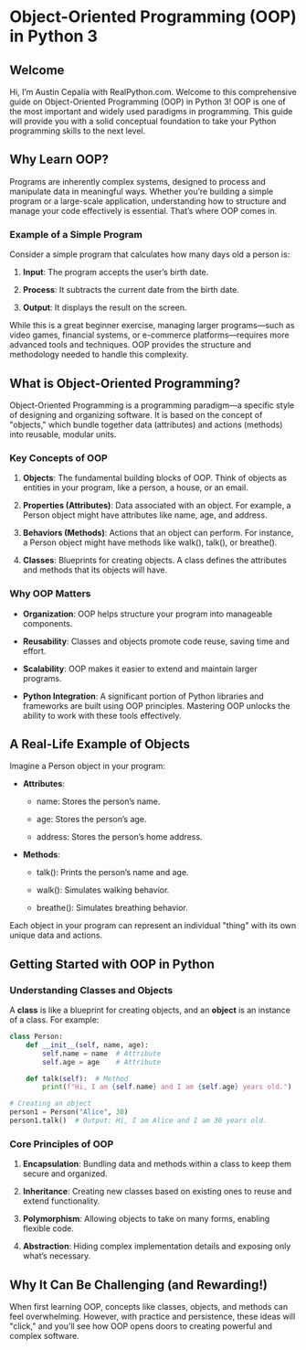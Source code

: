 Object-Oriented Programming (OOP) in Python 3
=============================================

Welcome
-------

Hi, I’m Austin Cepalia with RealPython.com. Welcome to this comprehensive guide on Object-Oriented Programming (OOP) in Python 3! OOP is one of the most important and widely used paradigms in programming. This guide will provide you with a solid conceptual foundation to take your Python programming skills to the next level.

Why Learn OOP?
--------------

Programs are inherently complex systems, designed to process and manipulate data in meaningful ways. Whether you’re building a simple program or a large-scale application, understanding how to structure and manage your code effectively is essential. That’s where OOP comes in.

### Example of a Simple Program

Consider a simple program that calculates how many days old a person is:

1.  **Input**: The program accepts the user’s birth date.
    
2.  **Process**: It subtracts the current date from the birth date.
    
3.  **Output**: It displays the result on the screen.
    

While this is a great beginner exercise, managing larger programs—such as video games, financial systems, or e-commerce platforms—requires more advanced tools and techniques. OOP provides the structure and methodology needed to handle this complexity.

What is Object-Oriented Programming?
------------------------------------

Object-Oriented Programming is a programming paradigm—a specific style of designing and organizing software. It is based on the concept of "objects," which bundle together data (attributes) and actions (methods) into reusable, modular units.

### Key Concepts of OOP

1.  **Objects**: The fundamental building blocks of OOP. Think of objects as entities in your program, like a person, a house, or an email.
    
2.  **Properties (Attributes)**: Data associated with an object. For example, a Person object might have attributes like name, age, and address.
    
3.  **Behaviors (Methods)**: Actions that an object can perform. For instance, a Person object might have methods like walk(), talk(), or breathe().
    
4.  **Classes**: Blueprints for creating objects. A class defines the attributes and methods that its objects will have.
    

### Why OOP Matters

*   **Organization**: OOP helps structure your program into manageable components.
    
*   **Reusability**: Classes and objects promote code reuse, saving time and effort.
    
*   **Scalability**: OOP makes it easier to extend and maintain larger programs.
    
*   **Python Integration**: A significant portion of Python libraries and frameworks are built using OOP principles. Mastering OOP unlocks the ability to work with these tools effectively.
    

A Real-Life Example of Objects
------------------------------

Imagine a Person object in your program:

*   **Attributes**:
    
    *   name: Stores the person’s name.
        
    *   age: Stores the person’s age.
        
    *   address: Stores the person’s home address.
        
*   **Methods**:
    
    *   talk(): Prints the person’s name and age.
        
    *   walk(): Simulates walking behavior.
        
    *   breathe(): Simulates breathing behavior.
        

Each object in your program can represent an individual "thing" with its own unique data and actions.

Getting Started with OOP in Python
----------------------------------

### Understanding Classes and Objects

A **class** is like a blueprint for creating objects, and an **object** is an instance of a class. For example:

```python
class Person:
    def __init__(self, name, age):
        self.name = name  # Attribute
        self.age = age    # Attribute

    def talk(self):  # Method
        print(f"Hi, I am {self.name} and I am {self.age} years old.")

# Creating an object
person1 = Person("Alice", 30)
person1.talk()  # Output: Hi, I am Alice and I am 30 years old.
```
### Core Principles of OOP

1.  **Encapsulation**: Bundling data and methods within a class to keep them secure and organized.
    
2.  **Inheritance**: Creating new classes based on existing ones to reuse and extend functionality.
    
3.  **Polymorphism**: Allowing objects to take on many forms, enabling flexible code.
    
4.  **Abstraction**: Hiding complex implementation details and exposing only what’s necessary.
    

Why It Can Be Challenging (and Rewarding!)
------------------------------------------

When first learning OOP, concepts like classes, objects, and methods can feel overwhelming. However, with practice and persistence, these ideas will "click," and you’ll see how OOP opens doors to creating powerful and complex software.
